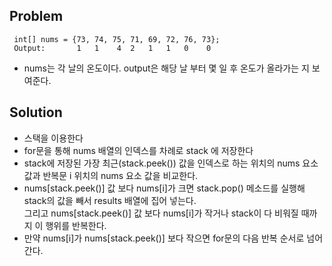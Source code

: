 ## Problem
```
 int[] nums = {73, 74, 75, 71, 69, 72, 76, 73};
 Output:       1   1    4  2   1   1   0    0
```
- nums는 각 날의 온도이다. output은 해당 날 부터 몇 일 후 온도가 올라가는 지 보여준다.

## Solution
- 스택을 이용한다
- for문을 통해 nums 배열의 인덱스를 차례로 stack 에 저장한다
- stack에 저장된 가장 최근(stack.peek()) 값을 인덱스로 하는 위치의 nums 요소 값과  반복문 i 위치의 nums 요소 값을 비교한다.
- nums[stack.peek()] 값 보다 nums[i]가 크면 stack.pop() 메소드를 실행해 stack의 값을 빼서 results 배열에 집어 넣는다. <br>
그리고 nums[stack.peek()] 값 보다 nums[i]가 작거나 stack이 다 비워질 때까지 이 행위를 반복한다.
- 만약 nums[i]가 nums[stack.peek()]  보다 작으면 for문의 다음 반복 순서로 넘어간다. 

